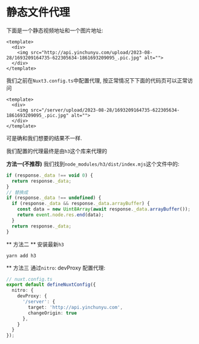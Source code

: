 # 静态文件代理

下面是一个静态视频地址和一个图片地址:

```vue
<template>
  <div>
    <img src="http://api.yinchunyu.com/upload/2023-08-28/1693209164735-622305634-1861693209095_.pic.jpg" alt="">
  </div>
</template>
```

我们之前在`Nuxt3.config.ts`中配置代理, 按正常情况下下面的代码页可以正常访问

```vue
<template>
  <div>
    <img src="/server/upload/2023-08-28/1693209164735-622305634-1861693209095_.pic.jpg" alt="">
  </div>
</template>
```

可是确和我们想要的结果不一样.

我们配置的代理最终是由`h3`这个库来代理的

**方法一(不推荐)** 我们找到`node_modules/h3/dist/index.mjs`这个文件中的:

```ts
if (response._data !== void 0) {
  return response._data;
}
// 替换成
if (response._data !== undefined) {
  if (response._data && response._data.arrayBuffer) {
    const data = new Uint8Array(await response._data.arrayBuffer());
    return event.node.res.end(data);
  }
  return response._data;
}
```

** 方法二 ** 安装最新`h3`
```shell
yarn add h3
```

** 方法三 通过`nitro`: devProxy 配置代理:
```ts
// nuxt.config.ts
export default defineNuxtConfig({
  nitro: {
    devProxy: {
      '/server': {
        target: 'http://api.yinchunyu.com',
        changeOrigin: true
      },
    }
  }
});
```
